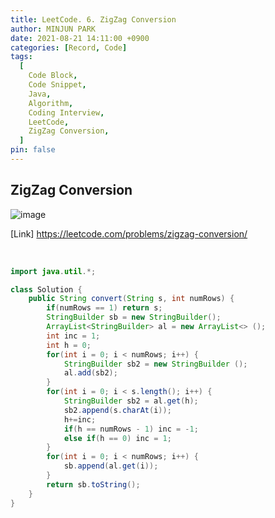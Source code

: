 ```yaml
---
title: LeetCode. 6. ZigZag Conversion
author: MINJUN PARK
date: 2021-08-21 14:11:00 +0900
categories: [Record, Code]
tags:
  [
    Code Block,
    Code Snippet,
    Java,
    Algorithm,
    Coding Interview,
    LeetCode,
    ZigZag Conversion,
  ]
pin: false
---
```


## ZigZag Conversion

![image](https://user-images.githubusercontent.com/88752447/130302639-5b419ac2-d82c-42c1-adf9-9ba2c46838cd.png)

[Link] <https://leetcode.com/problems/zigzag-conversion/>

<br>

```java
import java.util.*;

class Solution {
    public String convert(String s, int numRows) {
        if(numRows == 1) return s;
        StringBuilder sb = new StringBuilder();
        ArrayList<StringBuilder> al = new ArrayList<> ();
        int inc = 1;
        int h = 0;
        for(int i = 0; i < numRows; i++) {
            StringBuilder sb2 = new StringBuilder ();
            al.add(sb2);
        }
        for(int i = 0; i < s.length(); i++) {
            StringBuilder sb2 = al.get(h);
            sb2.append(s.charAt(i));
            h+=inc;
            if(h == numRows - 1) inc = -1;
            else if(h == 0) inc = 1;
        }
        for(int i = 0; i < numRows; i++) {
            sb.append(al.get(i));
        }
        return sb.toString();
    }
}
```
